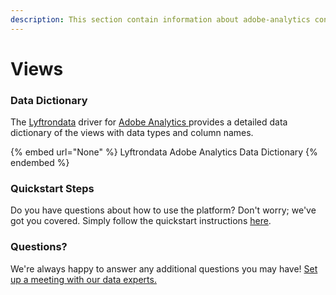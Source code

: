 ```yaml
---
description: This section contain information about adobe-analytics connector views information
---
```


# Views

### Data Dictionary

The [Lyftrondata](https://www.lyftrondata.com/) driver for [Adobe Analytics](None/)[ ](https://www.lyftrondata.com/integration/adobe-analytics/)provides a detailed data dictionary of the views with data types and column names.

{% embed url="None" %}
Lyftrondata Adobe Analytics Data Dictionary
{% endembed %}

### Quickstart Steps

Do you have questions about how to use the platform? Don't worry; we've got you covered. Simply follow the quickstart instructions [here](../README.md).

### Questions? <a href="#questions" id="questions"></a>

We're always happy to answer any additional questions you may have! [Set up a meeting with our data experts.](https://www.lyftrondata.com/book-a-meeting/)


